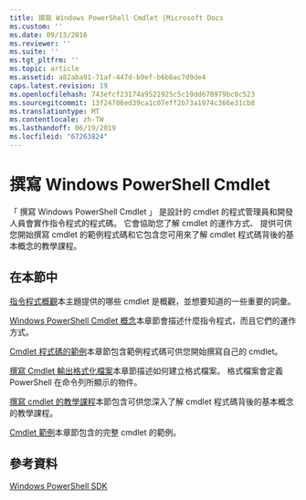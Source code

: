 ```yaml
---
title: 撰寫 Windows PowerShell Cmdlet |Microsoft Docs
ms.custom: ''
ms.date: 09/13/2016
ms.reviewer: ''
ms.suite: ''
ms.tgt_pltfrm: ''
ms.topic: article
ms.assetid: a82aba91-71af-447d-b9ef-b6b6ac7d9de4
caps.latest.revision: 19
ms.openlocfilehash: 743efcf23174a9521925c5c19dd670979bc0c523
ms.sourcegitcommit: 13f24786ed39ca1c07eff2b73a1974c366e31cb8
ms.translationtype: MT
ms.contentlocale: zh-TW
ms.lasthandoff: 06/19/2019
ms.locfileid: "67263824"
---
```

# <a name="writing-a-windows-powershell-cmdlet"></a>撰寫 Windows PowerShell Cmdlet

「 撰寫 Windows PowerShell Cmdlet 」 是設計的 cmdlet 的程式管理員和開發人員會實作指令程式的程式碼。 它會協助您了解 cmdlet 的運作方式、 提供可供您開始撰寫 cmdlet 的範例程式碼和它包含您可用來了解 cmdlet 程式碼背後的基本概念的教學課程。

## <a name="in-this-section"></a>在本節中

[指令程式概觀](./cmdlet-overview.md)本主題提供的哪些 cmdlet 是概觀，並想要知道的一些重要的詞彙。

[Windows PowerShell Cmdlet 概念](./windows-powershell-cmdlet-concepts.md)本章節會描述什麼指令程式，而且它們的運作方式。

[Cmdlet 程式碼的範例](./examples-of-cmdlet-code.md)本章節包含範例程式碼可供您開始撰寫自己的 cmdlet。

[撰寫 Cmdlet 輸出格式化檔案](../format/writing-a-powershell-formatting-file.md)本章節描述如何建立格式檔案。 格式檔案會定義 PowerShell 在命令列所顯示的物件。

[撰寫 cmdlet 的教學課程](./tutorials-for-writing-cmdlets.md)本節包含可供您深入了解 cmdlet 程式碼背後的基本概念的教學課程。

[Cmdlet 範例](./cmdlet-samples.md)本章節包含的完整 cmdlet 的範例。

## <a name="reference"></a>參考資料

[Windows PowerShell SDK](../windows-powershell-reference.md)
